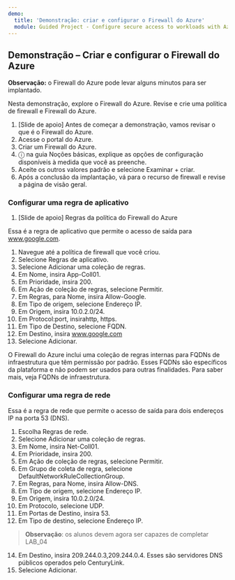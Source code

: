 ```yaml
---
demo:
  title: 'Demonstração: criar e configurar o Firewall do Azure'
  module: Guided Project - Configure secure access to workloads with Azure virtual networking services
---
```

## Demonstração – Criar e configurar o Firewall do Azure

**Observação:** o Firewall do Azure pode levar alguns minutos para ser implantado.

Nesta demonstração, explore o Firewall do Azure.
Revise e crie uma política de firewall e Firewall do Azure.
1.  [Slide de apoio] Antes de começar a demonstração, vamos revisar o que é o Firewall do Azure.
2.  Acesse o portal do Azure.
3.  Criar um Firewall do Azure.
4.  ⓘ na guia Noções básicas, explique as opções de configuração disponíveis à medida que você as preenche. 
5.  Aceite os outros valores padrão e selecione Examinar + criar.
6.  Após a conclusão da implantação, vá para o recurso de firewall e revise a página de visão geral. 


### Configurar uma regra de aplicativo 

1. [Slide de apoio] Regras da política do Firewall do Azure

Essa é a regra de aplicativo que permite o acesso de saída para www.google.com.
1.  Navegue até a política de firewall que você criou.
2.  Selecione Regras de aplicativo.
3.  Selecione Adicionar uma coleção de regras.
4.  Em Nome, insira App-Coll01.
5.  Em Prioridade, insira 200.
6.  Em Ação de coleção de regras, selecione Permitir.
7.  Em Regras, para Nome, insira Allow-Google.
8.  Em Tipo de origem, selecione Endereço IP.
9.  Em Origem, insira 10.0.2.0/24.
10. Em Protocol:port, insirahttp, https.
11. Em Tipo de Destino, selecione FQDN.
12. Em Destino, insira www.google.com
13. Selecione Adicionar.

O Firewall do Azure inclui uma coleção de regras internas para FQDNs de infraestrutura que têm permissão por padrão. Esses FQDNs são específicos da plataforma e não podem ser usados para outras finalidades. Para saber mais, veja FQDNs de infraestrutura.

### Configurar uma regra de rede
Essa é a regra de rede que permite o acesso de saída para dois endereços IP na porta 53 (DNS).
1.  Escolha Regras de rede.
2.  Selecione Adicionar uma coleção de regras.
3.  Em Nome, insira Net-Coll01.
4.  Em Prioridade, insira 200.
5.  Em Ação de coleção de regras, selecione Permitir.
6.  Em Grupo de coleta de regra, selecione DefaultNetworkRuleCollectionGroup.
7.  Em Regras, para Nome, insira Allow-DNS.
8.  Em Tipo de origem, selecione Endereço IP.
9.  Em Origem, insira 10.0.2.0/24.
10. Em Protocolo, selecione UDP.
11. Em Portas de Destino, insira 53.
12. Em Tipo de destino, selecione Endereço IP.

>**Observação**: os alunos devem agora ser capazes de completar LAB_04
14. Em Destino, insira 209.244.0.3,209.244.0.4.
Esses são servidores DNS públicos operados pelo CenturyLink.
15. Selecione Adicionar.

